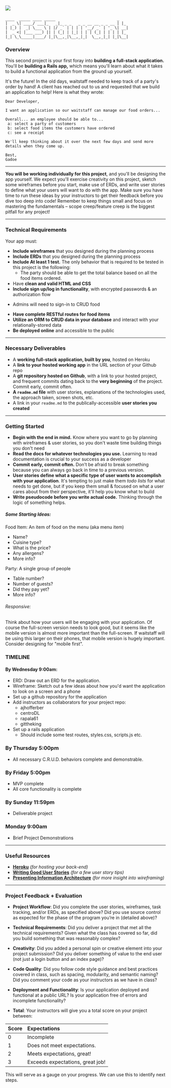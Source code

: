 # ![](https://ga-dash.s3.amazonaws.com/production/assets/logo-9f88ae6c9c3871690e33280fcf557f33.png)

```
____  _____ ____ _____                           _
|  _ \| ____/ ___|_   _|_ _ _   _ _ __ __ _ _ __ | |_
| |_) |  _| \___ \ | |/ _` | | | | '__/ _` | '_ \| __|
|  _ <| |___ ___) || | (_| | |_| | | | (_| | | | | |_
|_| \_\_____|____/ |_|\__,_|\__,_|_|  \__,_|_| |_|\__|

```

### Overview

This second project is your first foray into **building a full-stack application.** You'll be **building a Rails app,** which means you'll learn about what it takes to build a functional application from the ground up yourself.

It's the future! In the old days, waitstaff needed to keep track of a party's order by hand!
A client has reached out to us and requested that we build an application to help!
Here is what they wrote:

```
Dear Developer,

I want an application so our waitstaff can manage our food orders...

Overall... an employee should be able to...
 a: select a party of customers
 b: select food items the customers have ordered
 c: see a receipt

We'll keep thinking about it over the next few days and send more details when they come up.

Best,
Gadoe
```

---

**You will be working individually for this project**, and you'll be designing the app yourself. We expect you'll exercise creativity on this project, sketch some wireframes before you start, make use of ERDs, and write user stories to define what your users will want to do with the app. Make sure you have time to run these ideas by your instructors to get their feedback before you dive too deep into code! Remember to keep things small and focus on mastering the fundamentals – scope creep/feature creep is the biggest pitfall for any project!

---

### Technical Requirements

Your app must:

* **Include wireframes** that you designed during the planning process
* **Include ERDs** that you designed during the planning process
* **Include At least 1 test.** The only behavior that is required to be tested in this project is the following:
  - The party should be able to get the total balance based on all the food items ordered.
* Have **clean and valid HTML and CSS**
* **Include sign up/log in functionality**, with encrypted passwords & an authorization flow
 - Admins will need to sign-in to CRUD food
* **Have complete RESTful routes for food items**
* **Utilize an ORM to CRUD data in your database** and interact with your relationally-stored data
* **Be deployed online** and accessible to the public

---

### Necessary Deliverables

* A **working full-stack application, built by you**, hosted on Heroku
* A **link to your hosted working app** in the URL section of your Github repo
* A **git repository hosted on Github**, with a link to your hosted project,  and frequent commits dating back to the **very beginning** of the project. Commit early, commit often.
* **A ``readme.md`` file** with user stories, explanations of the technologies used, the approach taken, screen shots, etc.
* A link in your ``readme.md`` to the publically-accessible **user stories you created**

---

### Getting Started

* **Begin with the end in mind.** Know where you want to go by planning with wireframes & user stories, so you don't waste time building things you don't need
* **Read the docs for whatever technologies you use.** Learning to read documentation is crucial to your success as a developer
* **Commit early, commit often.** Don’t be afraid to break something because you can always go back in time to a previous version.
* **User stories define what a specific type of user wants to accomplish with your application**. It's tempting to just make them _todo lists_ for what needs to get done, but if you keep them small & focused on what a user cares about from their perspective, it'll help you know what to build
* **Write pseudocode before you write actual code.** Thinking through the logic of something helps.

##### Some Starting Ideas:

Food Item: An item of food on the menu (aka menu item)
* Name?
* Cuisine type?
* What is the price?
* Any allergens?
* More info?

Party: A single group of people
* Table number?
* Number of guests?
* Did they pay yet?
* More info?

###### Responsive:

Think about how your users will be engaging with your application. Of course the full-screen version needs to look good, but it seems like the mobile version is almost more important than the full-screen. If waitstaff will be using this larger on their phones, that mobile version is hugely important. Consider designing for "mobile first".

### TIMELINE

#### By Wednesday 9:00am:

* ERD: Draw out an ERD for the application.
* Wireframe: Sketch out a few ideas about how you'd want the application to look on a screen and a phone
* Set up a github repository for the application
* Add instructors as collaborators for your project repo:
  - ajhofferber
  - centroDL
  - rapala61
  - gittheking
* Set up a rails application
  - Should include some test routes, styles.css, scripts.js etc.

### By Thursday 5:00pm
- All necessary C.R.U.D. behaviors complete and demonstrable.

### By Friday 5:00pm
- MVP complete
- All core functionality is complete

### By Sunday 11:59pm
- Deliverable project

### Monday 9:00am
- Brief Project Demonstrations

---

### Useful Resources

* **[Heroku](http://www.heroku.com)** _(for hosting your back-end)_
* **[Writing Good User Stories](http://www.mariaemerson.com/user-stories/)** _(for a few user story tips)_
* **[Presenting Information Architecture](http://webstyleguide.com/wsg3/3-information-architecture/4-presenting-information.html)** _(for more insight into wireframing)_

---

### Project Feedback + Evaluation

* __Project Workflow__: Did you complete the user stories, wireframes, task tracking, and/or ERDs, as specified above? Did you use source control as expected for the phase of the program you’re in (detailed above)?

* __Technical Requirements__: Did you deliver a project that met all the technical requirements? Given what the class has covered so far, did you build something that was reasonably complex?

* __Creativity__: Did you added a personal spin or creative element into your project submission? Did you deliver something of value to the end user (not just a login button and an index page)?

* __Code Quality__: Did you follow code style guidance and best practices covered in class, such as spacing, modularity, and semantic naming? Did you comment your code as your instructors as we have in class?

* __Deployment and Functionality__: Is your application deployed and functional at a public URL? Is your application free of errors and incomplete functionality?

* __Total__: Your instructors will give you a total score on your project between:

| Score     | Expectations     |
| :------------- | :------------- |
| 0       | Incomplete       |
| 1       | Does not meet expectations.       |
| 2       | Meets expectations, great!       |
| 3       | Exceeds expectations, great job!       |

This will serve as a gauge on your progress.  We can use this to identify next steps.

